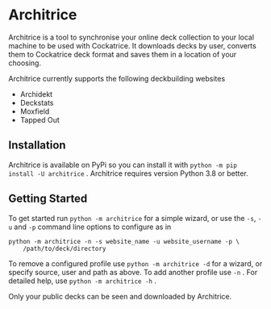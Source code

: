 # Architrice

Architrice is a tool to synchronise your online deck collection
to your local machine to be used with Cockatrice. It downloads decks by user, 
converts them to Cockatrice deck format and saves them in a location
of your choosing.

Architrice currently supports the following deckbuilding websites

* Archidekt
* Deckstats
* Moxfield
* Tapped Out

## Installation
Architrice is available on PyPi so you can install it with
`python -m pip install -U architrice` . Architrice requires version Python 3.8
or better.
## Getting Started
To get started run `python -m architrice` for a simple wizard, or use the `-s`,
`-u` and `-p` command line options to configure as in
```
python -m architrice -n -s website_name -u website_username -p \
    /path/to/deck/directory
```
To remove a configured profile use `python -m architrice -d` for a wizard, or
specify source, user and path as above. To add another profile use `-n` . For
detailed help, use `python -m architrice -h` .

Only your public decks can be seen and downloaded by Architrice.
